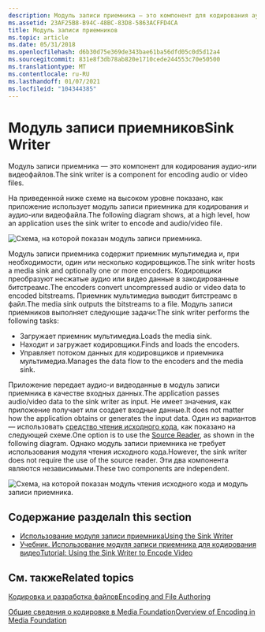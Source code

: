 ```yaml
---
description: Модуль записи приемника — это компонент для кодирования аудио-или видеофайлов.
ms.assetid: 23AF25B8-B94C-48BC-83D8-5863ACFFD4CA
title: Модуль записи приемников
ms.topic: article
ms.date: 05/31/2018
ms.openlocfilehash: d6b30d75e369de343bae61ba56dfd05c0d5d12a4
ms.sourcegitcommit: 831e8f3db78ab820e1710cede244553c70e50500
ms.translationtype: MT
ms.contentlocale: ru-RU
ms.lasthandoff: 01/07/2021
ms.locfileid: "104344385"
---
```

# <a name="sink-writer"></a><span data-ttu-id="94fee-103">Модуль записи приемников</span><span class="sxs-lookup"><span data-stu-id="94fee-103">Sink Writer</span></span>

<span data-ttu-id="94fee-104">Модуль записи приемника — это компонент для кодирования аудио-или видеофайлов.</span><span class="sxs-lookup"><span data-stu-id="94fee-104">The sink writer is a component for encoding audio or video files.</span></span>

<span data-ttu-id="94fee-105">На приведенной ниже схеме на высоком уровне показано, как приложение использует модуль записи приемника для кодирования и аудио-или видеофайла.</span><span class="sxs-lookup"><span data-stu-id="94fee-105">The following diagram shows, at a high level, how an application uses the sink writer to encode and audio/video file.</span></span>

![Схема, на которой показан модуль записи приемника.](images/encoding09.png)

<span data-ttu-id="94fee-107">Модуль записи приемника содержит приемник мультимедиа и, при необходимости, один или несколько кодировщиков.</span><span class="sxs-lookup"><span data-stu-id="94fee-107">The sink writer hosts a media sink and optionally one or more encoders.</span></span> <span data-ttu-id="94fee-108">Кодировщики преобразуют несжатые аудио или видео данные в закодированные битстреамс.</span><span class="sxs-lookup"><span data-stu-id="94fee-108">The encoders convert uncompressed audio or video data to encoded bitstreams.</span></span> <span data-ttu-id="94fee-109">Приемник мультимедиа выводит битстреамс в файл.</span><span class="sxs-lookup"><span data-stu-id="94fee-109">The media sink outputs the bitstreams to a file.</span></span> <span data-ttu-id="94fee-110">Модуль записи приемников выполняет следующие задачи:</span><span class="sxs-lookup"><span data-stu-id="94fee-110">The sink writer performs the following tasks:</span></span>

-   <span data-ttu-id="94fee-111">Загружает приемник мультимедиа.</span><span class="sxs-lookup"><span data-stu-id="94fee-111">Loads the media sink.</span></span>
-   <span data-ttu-id="94fee-112">Находит и загружает кодировщики.</span><span class="sxs-lookup"><span data-stu-id="94fee-112">Finds and loads the encoders.</span></span>
-   <span data-ttu-id="94fee-113">Управляет потоком данных для кодировщиков и приемника мультимедиа.</span><span class="sxs-lookup"><span data-stu-id="94fee-113">Manages the data flow to the encoders and the media sink.</span></span>

<span data-ttu-id="94fee-114">Приложение передает аудио-и видеоданные в модуль записи приемника в качестве входных данных.</span><span class="sxs-lookup"><span data-stu-id="94fee-114">The application passes audio/video data to the sink writer as input.</span></span> <span data-ttu-id="94fee-115">Не имеет значения, как приложение получает или создает входные данные.</span><span class="sxs-lookup"><span data-stu-id="94fee-115">It does not matter how the application obtains or generates the input data.</span></span> <span data-ttu-id="94fee-116">Один из вариантов — использовать [средство чтения исходного кода](source-reader.md), как показано на следующей схеме.</span><span class="sxs-lookup"><span data-stu-id="94fee-116">One option is to use the [Source Reader](source-reader.md), as shown in the following diagram.</span></span> <span data-ttu-id="94fee-117">Однако модуль записи приемника не требует использования модуля чтения исходного кода.</span><span class="sxs-lookup"><span data-stu-id="94fee-117">However, the sink writer does not require the use of the source reader.</span></span> <span data-ttu-id="94fee-118">Эти два компонента являются независимыми.</span><span class="sxs-lookup"><span data-stu-id="94fee-118">These two components are independent.</span></span>

![Схема, на которой показан модуль чтения исходного кода и модуль записи приемника.](images/encoding02.png)

## <a name="in-this-section"></a><span data-ttu-id="94fee-120">Содержание раздела</span><span class="sxs-lookup"><span data-stu-id="94fee-120">In this section</span></span>

-   [<span data-ttu-id="94fee-121">Использование модуля записи приемника</span><span class="sxs-lookup"><span data-stu-id="94fee-121">Using the Sink Writer</span></span>](using-the-sink-writer.md)
-   [<span data-ttu-id="94fee-122">Учебник. Использование модуля записи приемника для кодирования видео</span><span class="sxs-lookup"><span data-stu-id="94fee-122">Tutorial: Using the Sink Writer to Encode Video</span></span>](tutorial--using-the-sink-writer-to-encode-video.md)

## <a name="related-topics"></a><span data-ttu-id="94fee-123">См. также</span><span class="sxs-lookup"><span data-stu-id="94fee-123">Related topics</span></span>

<dl> <dt>

[<span data-ttu-id="94fee-124">Кодировка и разработка файлов</span><span class="sxs-lookup"><span data-stu-id="94fee-124">Encoding and File Authoring</span></span>](encoding-and-file-authoring.md)
</dt> <dt>

[<span data-ttu-id="94fee-125">Общие сведения о кодировке в Media Foundation</span><span class="sxs-lookup"><span data-stu-id="94fee-125">Overview of Encoding in Media Foundation</span></span>](overview-of-encoding-in-media-foundation.md)
</dt> </dl>

 

 



